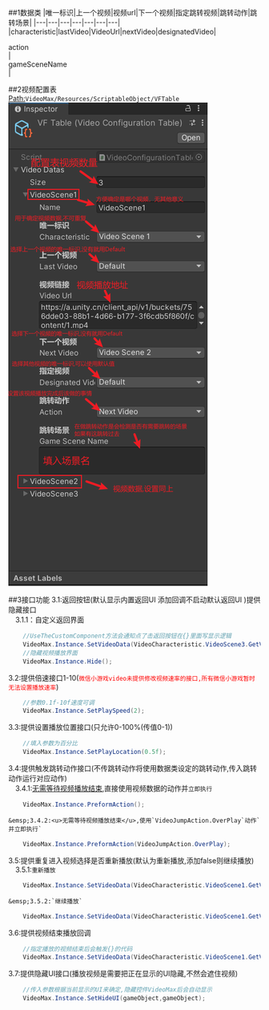 ##1数据类
|唯一标识|上一个视频|视频url|下一个视频|指定跳转视频|跳转动作|跳转场景|
|---|---|---|---|---|---|---|
|characteristic|lastVideo|VideoUrl|nextVideo|designatedVideo|<div title="上一个·下一个·重复·跳转指定视频·结束播放·等待-跳转动作将在视频结束后执行&结束播放将直接关闭掉视频界面">action</div>|<div title="视频播放完成以后会去检测是否有跳转场景，如果有会在做跳转动作时去跳转场景">gameSceneName</div>|

##2视频配置表   
<u>Path:</u>`VideoMax/Resources/ScriptableObject/VFTable`  
![aa](table.png)


##3接口功能
3.1:返回按钮(默认显示内置返回UI 添加回调不启动默认返回UI )提供隐藏接口  
	&emsp;3.1.1：自定义返回界面
``` c#
	//UseTheCustomComponent方法会通知点了击返回按钮在{}里面写显示逻辑
	VideoMax.Instance.SetVideoData(VideoCharacteristic.VideoScene3.GetVideoData()).UseTheCustomComponent(_=>{});
	//隐藏视频播放界面
	VideoMax.Instance.Hide();
```
3.2:提供倍速接口1-10(<font color=red>`微信小游戏video未提供修改视频速率的接口,所有微信小游戏暂时无法设置播放速率`</font>)
```c#
	//参数0.1f-10f速度可调
	VideoMax.Instance.SetPlaySpeed(2);

```
3.3:提供设置播放位置接口(只允许0-100%(传值0-1))
```c#
	//填入参数为百分比
	VideoMax.Instance.SetPlayLocation(0.5f);
```
3.4:提供触发跳转动作接口(不传跳转动作将使用数据类设定的跳转动作,传入跳转动作运行对应动作)  
	&emsp;3.4.1:<u>无需等待视频播放结束</u>,直接使用视频数据的动作并`立即执行`
```c#
	VideoMax.Instance.PreformAction();
```
	&emsp;3.4.2:<u>无需等待视频播放结束</u>,使用`VideoJumpAction.OverPlay`动作`并立即执行`
```c#
    VideoMax.Instance.PreformAction(VideoJumpAction.OverPlay);
```
3.5:提供重复进入视频选择是否重新播放(默认为重新播放,添加false则继续播放)  
	&emsp;3.5.1:`重新播放`
```c#
	VideoMax.Instance.SetVideoData(VideoCharacteristic.VideoScene1.GetVideoData());
```
	&emsp;3.5.2:`继续播放`
```c#
	VideoMax.Instance.SetVideoData(VideoCharacteristic.VideoScene1.GetVideoData(),false);
```
3.6:提供视频结束播放回调
```c#
	//指定播放的视频结束后会触发{}的代码
	VideoMax.Instance.SetVideoData(VideoCharacteristic.VideoScene1.GetVideoData()).VideoOver(()=>{});
```
3.7:提供隐藏UI接口(播放视频是需要把正在显示的UI隐藏,不然会遮住视频)
```c#
	//传入参数根据当前显示的UI来确定,隐藏控件VideoMax后会自动显示
	VideoMax.Instance.SetHideUI(gameObject,gameObject);
```